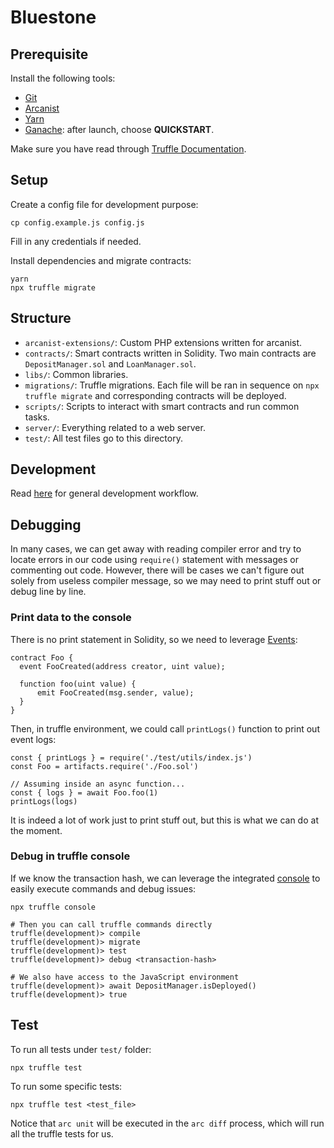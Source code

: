# Bluestone

## Prerequisite

Install the following tools:

- [Git](https://git-scm.com/downloads)
- [Arcanist](https://secure.phabricator.com/book/phabricator/article/arcanist_quick_start/)
- [Yarn](https://yarnpkg.com/en/docs/install)
- [Ganache](https://truffleframework.com/ganache): after launch, choose **QUICKSTART**.

Make sure you have read through [Truffle Documentation](https://truffleframework.com/docs/truffle/overview).

## Setup

Create a config file for development purpose:

```
cp config.example.js config.js
```

Fill in any credentials if needed.

Install dependencies and migrate contracts:

```
yarn
npx truffle migrate
```

## Structure

- `arcanist-extensions/`: Custom PHP extensions written for arcanist.
- `contracts/`: Smart contracts written in Solidity. Two main contracts are `DepositManager.sol` and `LoanManager.sol`.
- `libs/`: Common libraries.
- `migrations/`: Truffle migrations. Each file will be ran in sequence on `npx truffle migrate` and corresponding contracts will be deployed.
- `scripts/`: Scripts to interact with smart contracts and run common tasks.
- `server/`: Everything related to a web server.
- `test/`: All test files go to this directory.

## Development

Read [here](http://47.244.8.26/w/workflow/) for general development workflow.

## Debugging

In many cases, we can get away with reading compiler error and try to locate errors in our code using `require()` statement with messages or commenting out code. However, there will be cases we can't figure out solely from useless compiler message, so we may need to print stuff out or debug line by line.

### Print data to the console

There is no print statement in Solidity, so we need to leverage [Events](https://solidity.readthedocs.io/en/latest/contracts.html#events):

```
contract Foo {
  event FooCreated(address creator, uint value);

  function foo(uint value) {
      emit FooCreated(msg.sender, value);
  }
}
```

Then, in truffle environment, we could call `printLogs()` function to print out event logs:


```
const { printLogs } = require('./test/utils/index.js')
const Foo = artifacts.require('./Foo.sol')

// Assuming inside an async function...
const { logs } = await Foo.foo(1)
printLogs(logs)
```

It is indeed a lot of work just to print stuff out, but this is what we can do at the moment.

### Debug in truffle console

If we know the transaction hash, we can leverage the integrated [console](https://truffleframework.com/docs/truffle/getting-started/using-truffle-develop-and-the-console) to easily execute commands and debug issues:

```
npx truffle console

# Then you can call truffle commands directly
truffle(development)> compile
truffle(development)> migrate
truffle(development)> test
truffle(development)> debug <transaction-hash>

# We also have access to the JavaScript environment
truffle(development)> await DepositManager.isDeployed()
truffle(development)> true
```

## Test

To run all tests under `test/` folder:

```
npx truffle test
```

To run some specific tests:

```
npx truffle test <test_file>
```

Notice that `arc unit` will be executed in the `arc diff` process, which will run all the truffle tests for us.
